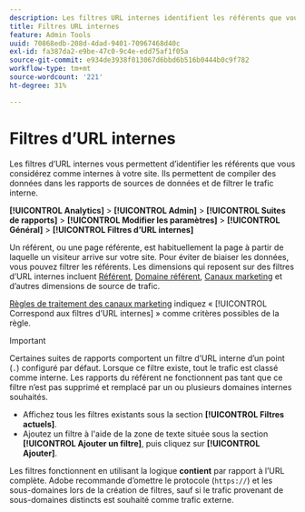 ```yaml
---
description: Les filtres URL internes identifient les référents que vous considérez comme internes à votre site. Ils permettent de compiler des données dans les rapports de sources de données et de filtrer le trafic interne.
title: Filtres URL internes
feature: Admin Tools
uuid: 70868edb-208d-4dad-9401-70967468d40c
exl-id: fa387da2-e9be-47c0-9c4e-edd75af1f05a
source-git-commit: e934de3938f013067d6bbd6b516b0444b0c9f782
workflow-type: tm+mt
source-wordcount: '221'
ht-degree: 31%

---
```



# Filtres d’URL internes

Les filtres d’URL internes vous permettent d’identifier les référents que vous considérez comme internes à votre site. Ils permettent de compiler des données dans les rapports de sources de données et de filtrer le trafic interne.

**[!UICONTROL Analytics]** > **[!UICONTROL Admin]** > **[!UICONTROL Suites de rapports]** > **[!UICONTROL Modifier les paramètres]** > **[!UICONTROL Général]** > **[!UICONTROL Filtres d’URL internes]**

Un référent, ou une page référente, est habituellement la page à partir de laquelle un visiteur arrive sur votre site. Pour éviter de biaiser les données, vous pouvez filtrer les référents. Les dimensions qui reposent sur des filtres d’URL internes incluent [Référent](/help/components/dimensions/referrer.md), [Domaine référent](/help/components/dimensions/referring-domain.md), [Canaux marketing](/help/components/dimensions/marketing-channel.md) et d’autres dimensions de source de trafic.

[Règles de traitement des canaux marketing](../marketing-channels/mc-proc-rules.md) indiquez « [!UICONTROL Correspond aux filtres d’URL internes] » comme critères possibles de la règle.

>[!IMPORTANT]
>
>Certaines suites de rapports comportent un filtre d’URL interne d’un point (`.`) configuré par défaut. Lorsque ce filtre existe, tout le trafic est classé comme interne. Les rapports du référent ne fonctionnent pas tant que ce filtre n’est pas supprimé et remplacé par un ou plusieurs domaines internes souhaités.

* Affichez tous les filtres existants sous la section **[!UICONTROL Filtres actuels]**.
* Ajoutez un filtre à l&#39;aide de la zone de texte située sous la section **[!UICONTROL Ajouter un filtre]**, puis cliquez sur **[!UICONTROL Ajouter]**.

Les filtres fonctionnent en utilisant la logique **contient** par rapport à l’URL complète. Adobe recommande d’omettre le protocole (`https://`) et les sous-domaines lors de la création de filtres, sauf si le trafic provenant de sous-domaines distincts est souhaité comme trafic externe.
